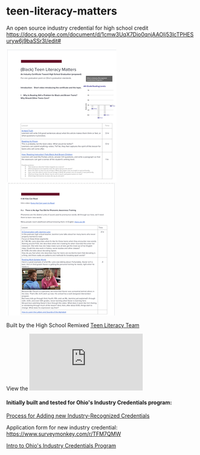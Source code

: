 # teen-literacy-matters

An open source industry credential for high school credit
https://docs.google.com/document/d/1cmw3UqX7Dio0qnjAAOIj53lcTPHESuryw6j9baSSr3I/edit#

![preview](images/previewpage1.png) ![preview](images/previewpage2.png)

Built by the High School Remixed
[Teen Literacy Team](https://docs.google.com/document/d/1cmw3UqX7Dio0qnjAAOIj53lcTPHESuryw6j9baSSr3I/edit?usp=sharing)


View the ![Current draft credential spec](https://github.com/High-School-Remixed/teen-literacy-matters/blob/main/Black%20Teen%20Literacy%20Matters.pdf)





#### Initially built and tested for Ohio's Industry Credentials program:
[Process for Adding new Industry-Recognized Credentials](http://education.ohio.gov/Topics/Ohio-s-Graduation-Requirements/Industry-Recognized-Credentials/Process-for-adding-new-industry-recognized-credent)

Application form for new industry credential: https://www.surveymonkey.com/r/TFM7QMW


[Intro to Ohio's Industry Credentials Program](http://education.ohio.gov/Topics/Ohio-s-Graduation-Requirements/Industry-Recognized-Credentials)

